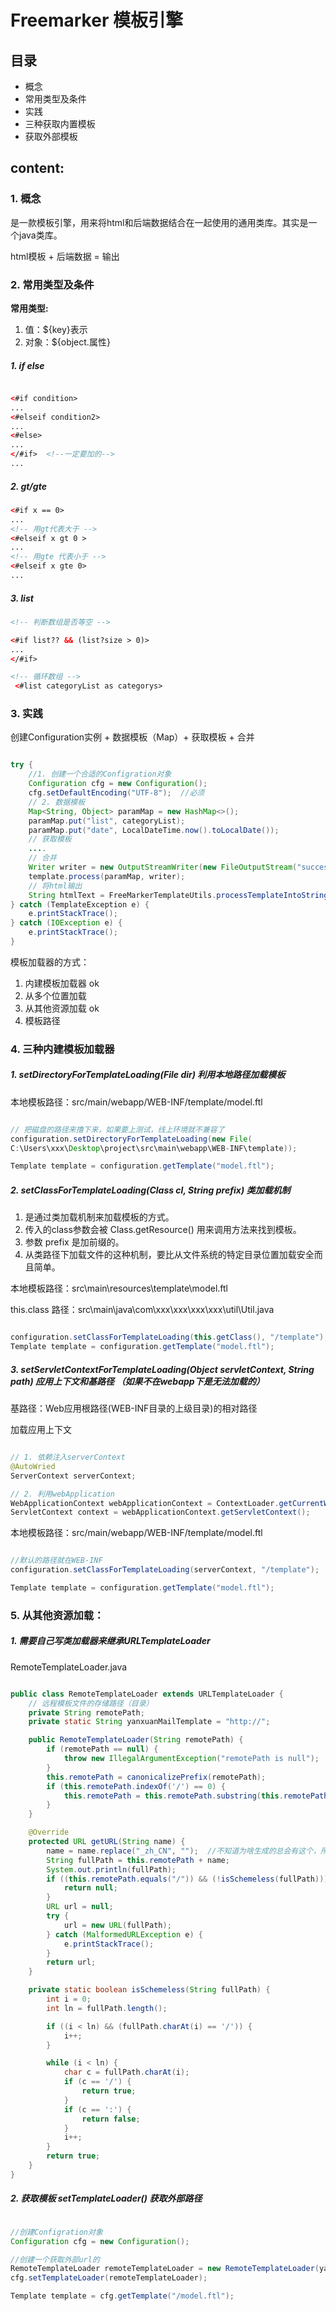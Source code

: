 # Freemarker 模板引擎

## 目录

* 概念
* 常用类型及条件
* 实践 
* 三种获取内置模板
* 获取外部模板

## content:

### 1. 概念

是一款模板引擎，用来将html和后端数据结合在一起使用的通用类库。其实是一个java类库。

html模板 + 后端数据 = 输出

 
### 2. 常用类型及条件

**常用类型:** 

1. 值：${key}表示 
2. 对象：${object.属性}


##### 1. if else 

```html

<#if condition>
...
<#elseif condition2> 
...
<#else>
...
</#if>  <!--一定要加的-->
...
```

##### 2. gt/gte 

```html
<#if x == 0>
...
<!-- 用gt代表大于 -->
<#elseif x gt 0 >
...
<!-- 用gte 代表小于 -->
<#elseif x gte 0>
...
```

##### 3. list

```html
<!-- 判断数组是否等空 -->

<#if list?? && (list?size > 0)>
...
</#if>

<!-- 循环数组 -->
 <#list categoryList as categorys>

```


### 3. 实践


创建Configuration实例 + 数据模板（Map）+ 获取模板 + 合并
 
```java

try {
    //1. 创建一个合适的Configration对象
    Configuration cfg = new Configuration(); 
    cfg.setDefaultEncoding("UTF-8");  //必须  
    // 2. 数据模板
    Map<String, Object> paramMap = new HashMap<>();
    paramMap.put("list", categoryList);
    paramMap.put("date", LocalDateTime.now().toLocalDate());
    // 获取模板 
    ....
    // 合并
    Writer writer = new OutputStreamWriter(new FileOutputStream("success.ftl"), "UTF-8");
    template.process(paramMap, writer);
    // 将html输出
    String htmlText = FreeMarkerTemplateUtils.processTemplateIntoString(template, paramMap);
} catch (TemplateException e) {
    e.printStackTrace();
} catch (IOException e) {
    e.printStackTrace();
}

```

模板加载器的方式：
1. 内建模板加载器  ok
2. 从多个位置加载
3. 从其他资源加载  ok
4. 模板路径

### 4. 三种内建模板加载器

##### 1. setDirectoryForTemplateLoading(File dir) 利用本地路径加载模板


本地模板路径：src/main/webapp/WEB-INF/template/model.ftl

```java

// 把磁盘的路径来撸下来，如果要上测试，线上环境就不兼容了
configuration.setDirectoryForTemplateLoading(new File(
C:\Users\xxx\Desktop\project\src\main\webapp\WEB-INF\template));

Template template = configuration.getTemplate("model.ftl");

```

##### 2. setClassForTemplateLoading(Class cl, String prefix) 类加载机制

1. 是通过类加载机制来加载模板的方式。
2. 传入的class参数会被 Class.getResource() 用来调用方法来找到模板。
3. 参数 prefix 是加前缀的。
4. 从类路径下加载文件的这种机制，要比从文件系统的特定目录位置加载安全而且简单。

本地模板路径：src\main\resources\template\model.ftl

this.class 路径：src\main\java\com\xxx\xxx\xxx\xxx\util\Util.java

```java

configuration.setClassForTemplateLoading(this.getClass(), "/template");
Template template = configuration.getTemplate("model.ftl");

```

##### 3. setServletContextForTemplateLoading(Object servletContext, String path)  应用上下文和基路径 （如果不在webapp下是无法加载的）

基路径：Web应用根路径(WEB-INF目录的上级目录)的相对路径

加载应用上下文

```java

// 1. 依赖注入serverContext
@AutoWried
ServerContext serverContext;

// 2. 利用webApplication
WebApplicationContext webApplicationContext = ContextLoader.getCurrentWebApplicationContext();
ServletContext context = webApplicationContext.getServletContext();

```

本地模板路径：src/main/webapp/WEB-INF/template/model.ftl

```java

//默认的路径就在WEB-INF
configuration.setClassForTemplateLoading(serverContext, "/template");

Template template = configuration.getTemplate("model.ftl");

```

### 5. 从其他资源加载：

#####  1. 需要自己写类加载器来继承URLTemplateLoader

RemoteTemplateLoader.java

```java

public class RemoteTemplateLoader extends URLTemplateLoader {
    // 远程模板文件的存储路径（目录）
    private String remotePath;
    private static String yanxuanMailTemplate = "http://";

    public RemoteTemplateLoader(String remotePath) {
        if (remotePath == null) {
            throw new IllegalArgumentException("remotePath is null");
        }
        this.remotePath = canonicalizePrefix(remotePath);
        if (this.remotePath.indexOf('/') == 0) {
            this.remotePath = this.remotePath.substring(this.remotePath.indexOf('/') + 1);
        }
    }

    @Override
    protected URL getURL(String name) {
        name = name.replace("_zh_CN", "");  //不知道为啥生成的总会有这个，所以replace掉了
        String fullPath = this.remotePath + name;
        System.out.println(fullPath);
        if ((this.remotePath.equals("/")) && (!isSchemeless(fullPath))) {
            return null;
        }
        URL url = null;
        try {
            url = new URL(fullPath);
        } catch (MalformedURLException e) {
            e.printStackTrace();
        }
        return url;
    }

    private static boolean isSchemeless(String fullPath) {
        int i = 0;
        int ln = fullPath.length();

        if ((i < ln) && (fullPath.charAt(i) == '/')) {
            i++;
        }

        while (i < ln) {
            char c = fullPath.charAt(i);
            if (c == '/') {
                return true;
            }
            if (c == ':') {
                return false;
            }
            i++;
        }
        return true;
    }
}

```

##### 2. 获取模板 setTemplateLoader() 获取外部路径

```java

//创建Configration对象
Configuration cfg = new Configuration();

//创建一个获取外部url的
RemoteTemplateLoader remoteTemplateLoader = new RemoteTemplateLoader(yanxuanMailTemplate);
cfg.setTemplateLoader(remoteTemplateLoader);

Template template = cfg.getTemplate("/model.ftl");

```



